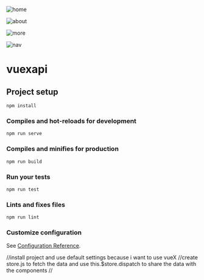 

![home](https://i.imgur.com/YD58b2x.png)

![about](https://i.imgur.com/79Lzb8W.png)

![more](https://i.imgur.com/SNnhKc7.png)

![nav](https://i.imgur.com/tdxRJLe.png)



# vuexapi

## Project setup
```
npm install
```

### Compiles and hot-reloads for development
```
npm run serve
```

### Compiles and minifies for production
```
npm run build
```

### Run your tests
```
npm run test
```

### Lints and fixes files
```
npm run lint
```

### Customize configuration
See [Configuration Reference](https://cli.vuejs.org/config/).


//install project and use default settings because i want to use vueX
//create store.js to fetch the data and use this.$store.dispatch to share the data with the components
//
